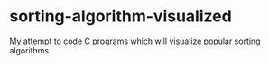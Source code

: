 # sorting-algorithm-visualized
My attempt to code C programs which will visualize popular sorting algorithms 
